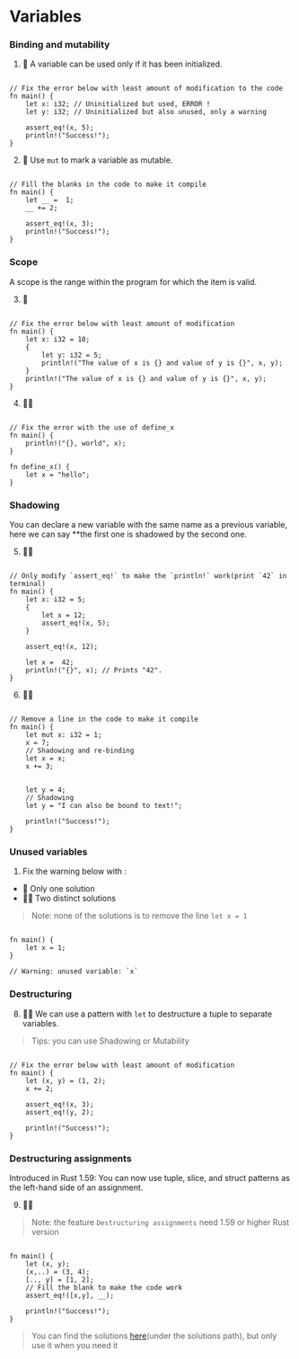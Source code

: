 # Variables

### Binding and mutability
1. 🌟 A variable can be used only if it has been initialized.
```rust,editable

// Fix the error below with least amount of modification to the code
fn main() {
    let x: i32; // Uninitialized but used, ERROR !
    let y: i32; // Uninitialized but also unused, only a warning

    assert_eq!(x, 5);
    println!("Success!");
}
```

2. 🌟 Use `mut` to mark a variable as mutable.
```rust,editable

// Fill the blanks in the code to make it compile
fn main() {
    let __ =  1;
    __ += 2; 
    
    assert_eq!(x, 3);
    println!("Success!");
}
```

### Scope
A scope is the range within the program for which the item is valid.

3. 🌟 
```rust,editable

// Fix the error below with least amount of modification
fn main() {
    let x: i32 = 10;
    {
        let y: i32 = 5;
        println!("The value of x is {} and value of y is {}", x, y);
    }
    println!("The value of x is {} and value of y is {}", x, y); 
}
```

4. 🌟🌟 
```rust,editable

// Fix the error with the use of define_x
fn main() {
    println!("{}, world", x); 
}

fn define_x() {
    let x = "hello";
}
```

### Shadowing
You can declare a new variable with the same name as a previous variable, here we can say **the first one is shadowed by the second one.

5. 🌟🌟 
```rust,editable

// Only modify `assert_eq!` to make the `println!` work(print `42` in terminal)
fn main() {
    let x: i32 = 5;
    {
        let x = 12;
        assert_eq!(x, 5);
    }

    assert_eq!(x, 12);

    let x =  42;
    println!("{}", x); // Prints "42".
}
```

6. 🌟🌟 
```rust,editable

// Remove a line in the code to make it compile
fn main() {
    let mut x: i32 = 1;
    x = 7;
    // Shadowing and re-binding
    let x = x; 
    x += 3;


    let y = 4;
    // Shadowing
    let y = "I can also be bound to text!"; 

    println!("Success!");
}
```

### Unused variables
1. Fix the warning below with :

- 🌟  Only one solution
- 🌟🌟  Two distinct solutions

> Note: none of the solutions is to remove the line `let x = 1` 

```rust,editable

fn main() {
    let x = 1; 
}

// Warning: unused variable: `x`
```

### Destructuring
8. 🌟🌟 We can use a pattern with `let` to destructure a tuple to separate variables.

> Tips: you can use Shadowing or Mutability

```rust,editable

// Fix the error below with least amount of modification
fn main() {
    let (x, y) = (1, 2);
    x += 2;

    assert_eq!(x, 3);
    assert_eq!(y, 2);

    println!("Success!");
}
```

### Destructuring assignments
Introduced in Rust 1.59: You can now use tuple, slice, and struct patterns as the left-hand side of an assignment.

9. 🌟🌟

> Note: the feature `Destructuring assignments` need 1.59 or higher Rust version

```rust,editable

fn main() {
    let (x, y);
    (x,..) = (3, 4);
    [.., y] = [1, 2];
    // Fill the blank to make the code work
    assert_eq!([x,y], __);

    println!("Success!");
} 
```


> You can find the solutions [here](https://github.com/sunface/rust-by-practice)(under the solutions path), but only use it when you need it
